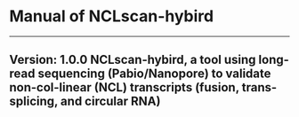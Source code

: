 # Manual of NCLscan-hybird
-----------------------------
Version: 1.0.0
NCLscan-hybird, a tool using long-read sequencing (Pabio/Nanopore) to validate non-col-linear (NCL) transcripts (fusion, trans-splicing, and circular RNA) 
-----------------------------

